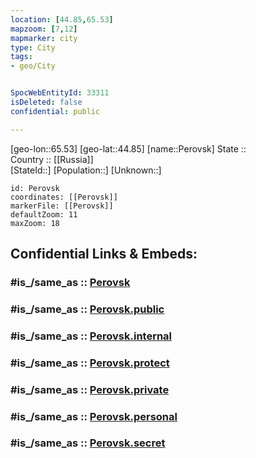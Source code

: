 ```yaml
---
location: [44.85,65.53] 
mapzoom: [7,12] 
mapmarker: city 
type: City
tags:
- geo/City


SpocWebEntityId: 33311
isDeleted: false
confidential: public

---
```

[geo-lon::65.53] 
[geo-lat::44.85] 
[name::Perovsk] 
State ::  
Country :: [[Russia]]  
[StateId::] 
[Population::] 
[Unknown::] 


```leaflet
id: Perovsk
coordinates: [[Perovsk]] 
markerFile: [[Perovsk]] 
defaultZoom: 11 
maxZoom: 18
```


## Confidential Links & Embeds: 

### #is_/same_as :: [Perovsk](/_Standards/Earth/Continent/Asia/Asia~Central/Kazakhstan/Counties/Qyzylorda/City/Perovsk.md) 

### #is_/same_as :: [Perovsk.public](/_public/Earth/Continent/Asia/Asia~Central/Kazakhstan/Counties/Qyzylorda/City/Perovsk.public.md) 

### #is_/same_as :: [Perovsk.internal](/_internal/Earth/Continent/Asia/Asia~Central/Kazakhstan/Counties/Qyzylorda/City/Perovsk.internal.md) 

### #is_/same_as :: [Perovsk.protect](/_protect/Earth/Continent/Asia/Asia~Central/Kazakhstan/Counties/Qyzylorda/City/Perovsk.protect.md) 

### #is_/same_as :: [Perovsk.private](/_private/Earth/Continent/Asia/Asia~Central/Kazakhstan/Counties/Qyzylorda/City/Perovsk.private.md) 

### #is_/same_as :: [Perovsk.personal](/_personal/Earth/Continent/Asia/Asia~Central/Kazakhstan/Counties/Qyzylorda/City/Perovsk.personal.md) 

### #is_/same_as :: [Perovsk.secret](/_secret/Earth/Continent/Asia/Asia~Central/Kazakhstan/Counties/Qyzylorda/City/Perovsk.secret.md)

